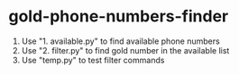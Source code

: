 # gold-phone-numbers-finder
1. Use "1. available.py" to find available phone numbers
2. Use "2. filter.py" to find gold number in the available list
3. Use "temp.py" to test filter commands
